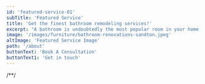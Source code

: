 ```yaml
---
id: 'featured-service-01'
subTitle: 'Featured Service'
title: 'Get the finest bathroom remodeling services!'
excerpt: "A bathroom is undoubtedly the most popular room in your home. Homeowners usually perform a few little things to update their bathroom, or they want a full-scale overhaul.If your Airbnb or rental property is in need of a bathroom makeover or you’re wanting to get a sale property market ready, we’ll manage the project from start to finish If you need to redesign your bathroom, then it's time you give us a call at Elengency Interiors so we can show you how simple is the bathroom renovation process ! You can rely on our experts to meet all your needs for  bathroom remodeling and surrounding areas.A well-renovated bathroom can make all the difference when you’re renting or selling a property. Hire our professional architects, interior designers and bathroom remodeling contractors now, we are just a call away! "
image: '/images/furniture/bathroom-renovations-sandton.jpeg'
altImage: 'Featured Service Image'
path: '/about'
buttonText: 'Book A Consultation'
buttonText1: 'Get in touch'
---
```

/**/